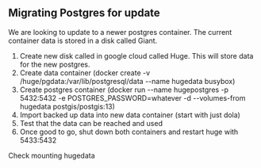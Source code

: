 ## Migrating Postgres for update

We are looking to update to a newer postgres container. The current container data is stored in a disk called Giant.

1. Create new disk called in google cloud called Huge. This will store data for the new postgres.
2. Create data container (docker create -v /huge/pgdata:/var/lib/postgresql/data --name hugedata busybox)
3. Create postgres container (docker run --name hugepostgres -p 5432:5432 -e POSTGRES_PASSWORD=whatever -d --volumes-from hugedata postgis/postgis:13)
4. Import backed up data into new data container (start with just dola)
5. Test that the data can be reached and used
6. Once good to go, shut down both containers and restart huge with 5433:5432

Check mounting hugedata
